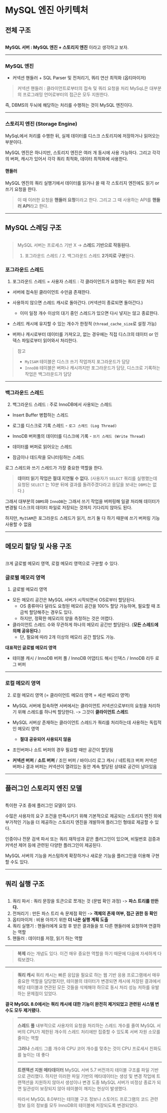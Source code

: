 <h1 id="mysql-엔진-아키텍처">MySQL 엔진 아키텍처</h1>
<h2 id="전체-구조">전체 구조</h2>
<p><img alt="" src="https://velog.velcdn.com/images/jojehuni_9759/post/5459afea-e65b-49ec-9300-2172a1982c5f/image.png" /></p>
<p><strong>MySQL 서버 : MySQL 엔진 + 스토리지 엔진</strong> 이라고 생각하고 보자.</p>
<hr />
<h3 id="mysql-엔진">MySQL 엔진</h3>
<ul>
<li>커넥션 핸들러 + SQL Parser 및 전처리기, 쿼리 연산 최적화 (옵티마이저)</li>
</ul>
<blockquote>
<p>커넥션 핸들러 : 클라이언트로부터의 접속 및 쿼리 요청을 처리
MySqL은 대부분의 프로그래밍 언어로부터의 접근은 모두 지원한다.</p>
</blockquote>
<p>즉, DBMS의 두뇌에 해당하는 처리를 수행하는 것이 MySQL 엔진이다.</p>
<hr />
<h3 id="스토리지-엔진-storage-engine">스토리지 엔진 (Storage Engine)</h3>
<p>MySqL에서 처리를 수행한 뒤, 실제 데이터를 디스크 스토리지에 저장하거나 읽어오는 부분이다.</p>
<p>MySQL 엔진은 하나지만, 스토리지 엔진은 여러 개 동시에 사용 가능하다.
그리고 각각의 버퍼, 캐시가 있어서 각각 쿼리 최적화, 데이터 최적화에 사용한다.</p>
<h4 id="핸들러">핸들러</h4>
<p>MySQL 엔진의 쿼리 실행기에서 데이터를 읽거나 쓸 때 각 스토리지 엔진에도 읽기 or 쓰기 요청을 한다.</p>
<blockquote>
<p>이 때 이러한 요청을 <strong>핸들러 요청</strong>이라고 한다.
그리고 그 때 사용하는 API를 <strong>핸들러 API</strong>라고 한다.</p>
</blockquote>
<hr />
<h2 id="mysql-스레딩-구조">MySQL 스레딩 구조</h2>
<p><img alt="" src="https://velog.velcdn.com/images/jojehuni_9759/post/95a06208-647c-467a-9748-a8966863a633/image.png" /></p>
<blockquote>
<p>MySQL 서버는 프로세스 기반 X -&gt; <strong>스레드 기반으로 작동된다.</strong></p>
<ol>
<li>포그라운드 스레드 / 2. 백그라운드 스레드 <strong>2가지로 구분</strong>된다.</li>
</ol>
</blockquote>
<h3 id="포그라운드-스레드">포그라운드 스레드</h3>
<ol>
<li>포그라운드 스레드 = 사용자 스레드 : 각 클라이언트가 요청하는 쿼리 문장 처리</li>
</ol>
<ul>
<li><p>서버에 접속된 클라이언트 수만큼 존재한다.</p>
</li>
<li><p>사용하지 않으면 스레드 캐시로 돌아간다. (커넥션이 종료되면 돌아간다.)</p>
<ul>
<li>이미 일정 개수 이상의 대기 중인 스레드가 있으면 다시 넣지는 않고 종료한다.</li>
</ul>
</li>
<li><p>스레드 캐시에 유지할 수 있는 개수가 한정적 (<code>thread_cache_size</code>로 설정 가능)</p>
</li>
<li><p>버퍼나 캐시로부터 데이터를 가져오고, 없는 경우에는 직접 디스크의 데이터 or 인덱스 파일로부터 읽어와서 처리한다.</p>
</li>
</ul>
<blockquote>
<p>참고</p>
<ul>
<li><code>MyISAM</code> 테이블은 디스크 쓰기 작업까지 포그라운드가 담당</li>
<li><code>InnoDB</code> 테이블은 버퍼나 캐시까지만 포그라운드가 담당, 디스크로 기록하는 작업은 백그라운드가 담당</li>
</ul>
</blockquote>
<hr />
<h3 id="백그라운드-스레드">백그라운드 스레드</h3>
<ol start="2">
<li>백그라운드 스레드 : 주로 InnoDB에서 사용되는 스레드</li>
</ol>
<ul>
<li><p>Insert Buffer 병합하는 스레드</p>
</li>
<li><p>로그를 디스크로 기록 스레드 - <code>로그 스레드 (Log Thread)</code></p>
</li>
<li><p>InnoDB 버퍼풀의 데이터를 디스크에 기록 - <code>쓰기 스레드 (Write Thread)</code></p>
</li>
<li><p>데이터를 버퍼로 읽어오는 스레드</p>
</li>
<li><p>잠금이나 데드락을 모니터링하는 스레드</p>
</li>
</ul>
<p>로그 스레드와 쓰기 스레드가 가장 중요한 역할을 한다.</p>
<blockquote>
<p><strong>데이터 읽기 작업은 절대 지연될 수 없다.</strong>
(사용자가 <code>SELECT</code> 쿼리를 실행했는데 요청된 <code>SELECT</code> 는 10분 뒤에 결과를 돌려주겠다라고 응답을 보내는 <code>DBMS</code>는 없다.)</p>
</blockquote>
<p>그래서 대부분의 <code>DBMS</code>와 <code>InnoDB</code>는 그래서 쓰기 작업을 버퍼링해 일괄 처리해 데이터가 변경될 디스크의 데이터 파일로 저장되는 것까지 기다리지 않아도 된다.</p>
<p>하지만, <code>MyISAM</code>은 포그라운드 스레드가 읽기, 쓰기 둘 다 하기 때문에 쓰기 버퍼링 기능 사용할 수 없음</p>
<hr />
<h2 id="메모리-할당-및-사용-구조">메모리 할당 및 사용 구조</h2>
<p><img alt="" src="https://velog.velcdn.com/images/jojehuni_9759/post/9ab3a005-4bd5-4eb2-b68b-539daf120dc8/image.png" /></p>
<p>크게 글로벌 메모리 영역, 로컬 메모리 영역으로 구분할 수 있다.</p>
<h3 id="글로벌-메모리-영역">글로벌 메모리 영역</h3>
<ol>
<li>글로벌 메모리 영역</li>
</ol>
<ul>
<li>모든 메모리 공간은 MySQL 서버가 시작되면서 OS로부터 할당된다.<ul>
<li>OS 종류마다 달라도 요청된 메모리 공간을 100% 할당 가능하며, 필요할 때 조금씩 할당해주는 경우도 있다.</li>
<li>하지만, 정확한 메모리의 양을 측정하는 것은 어렵다.</li>
</ul>
</li>
<li>클라이언트 스레드 수와 무관하게 하나의 메모리 공간만 할당된다. (<strong>모든 스레드에 의해 공유된다.</strong>)<ul>
<li>단, 필요에 따라 2개 이상의 메모리 공간 할당도 가능.</li>
</ul>
</li>
</ul>
<p><strong>대표적인 글로벌 메모리 영역</strong></p>
<ul>
<li>테이블 캐시 / InnoDB 버퍼 풀 / InnoDB 어댑티드 해시 인덱스 / InnoDB 리두 로그 버퍼</li>
</ul>
<hr />
<h3 id="로컬-메모리-영역">로컬 메모리 영역</h3>
<ol start="2">
<li>로컬 메모리 영역 (= 클라이언트 메모리 영역 = 세션 메모리 영역)</li>
</ol>
<ul>
<li><p>MySQL 서버에 접속하면 서버에서는 클라이언트 커넥션으로부터의 요청을 처리하기 위해 스레드를 하나씩 할당한다. -&gt; 그것이 <strong>클라이언트 스레드</strong></p>
</li>
<li><p>MySQL  서버상 존재하는 클라이언트 스레드가 쿼리를 처리하는데 사용하는 독립적인 메모리 영역</p>
<ul>
<li><strong>절대 공유되어 사용되지 않음</strong></li>
</ul>
</li>
<li><p>조인버퍼나 소트 버퍼의 경우 필요할 때만 공간이 할당됨</p>
</li>
<li><p><strong>커넥션 버퍼</strong> / <strong>소트 버퍼</strong> / 조인 버퍼 / 바이너리 로그 캐시 / 네트워크 버퍼
커넥션 버퍼나 결과 버퍼는 커넥션이 열려있는 동안 계속 할당된 상태로 공간이 남아있음</p>
</li>
</ul>
<hr />
<h2 id="플러그인-스토리지-엔진-모델">플러그인 스토리지 엔진 모델</h2>
<p><img alt="" src="https://velog.velcdn.com/images/jojehuni_9759/post/3cd797ad-4793-4d52-bfdd-aee7cd8cb0eb/image.png" /></p>
<p>특이한 구조 중에 플러그인 모델이 있다.</p>
<p>수많은 사용자의 요구 조건을 만족시키기 위해 기본적으로 제공되는 스토리지 엔진 외에 부가적인 기능을 더 제공하는 스토리지 엔진을 개발하여 플러그인 형태로 제공할 수 있다.</p>
<p>인증이나 전문 검색 파서 또는 쿼리 재작성과 같은 플러그인이 있으며, 비밀번호 검증과 커넥션 제어 등에 관련된 다양한 플러그인이 제공된다.</p>
<p>MySQL 서버의 기능을 커스텀하게 확장하거나 새로운 기능을 플러그인을 이용해 구현할 수도 있다.</p>
<hr />
<h2 id="쿼리-실행-구조">쿼리 실행 구조</h2>
<p><img alt="" src="https://velog.velcdn.com/images/jojehuni_9759/post/f92b3fe2-1c7b-4060-835f-48043de419e9/image.png" /></p>
<ol>
<li>쿼리 파서 : 쿼리 문장을 토큰으로 쪼개는 것 (문법 확인 과정) -&gt; <strong>파스 트리를 만든다.</strong></li>
<li>전처리기 : 만든 파스 트리 속 문제점 확인 -&gt; <strong>객체의 존재 여부, 접근 권한 등 확인</strong></li>
<li>옵티마이저 : 비용 아끼기 위한 <strong>더 나은 실행 계획 도출</strong></li>
<li>쿼리 실행기 : 핸들러에게 요청 후 받은 결과들을 또 다른 핸들러에 요청하며 연결하는 역할</li>
<li>핸들러 : 데이터를 저장, 읽기 하는 역할</li>
</ol>
<hr />
<blockquote>
<p><strong>복제</strong> 라는 개념도 있다. 이건 매우 중요한 역할을 하기 때문에 다음에 자세하게 다뤄보겠다.</p>
</blockquote>
<hr />
<blockquote>
<p><strong>쿼리 캐시</strong>
쿼리 캐시는 빠른 응답을 필요로 하는 웹 기반 응용 프로그램에서 매우 중요한 역할을 담당했지만, 테이블의 데이터가 변경되면 캐시에 저장된 결과에서 해당 테이블과 연관된 모든 것들을 삭제해야 하므로 동시 처리 성능 저하를 유발하는 문제점이 있었다.</p>
</blockquote>
<p><strong>결국 MySQL 8.0에서는 쿼리 캐시에 대한 기능이 완전히 제거되었고 관련된 시스템 변수도 모두 제거됐다.</strong></p>
<blockquote>
<hr />
<p><strong>스레드 풀</strong>
내부적으로 사용자의 요청을 처리하는 스레드 개수를 줄여 MySQL 서버의 CPU가 제한된 개수의 스레드 처리에만 집중할 수 있도록 서버 자원 소모를 줄이는 역할 </p>
<p><strong>그러나</strong> 스레드 그룹 개수와 CPU 코어 개수를 맞추는 것이 CPU 프로세서 친화도를 높이는 데 좋다</p>
<hr />
<p><strong>트랜잭션 지원 메타데이터</strong>
MySQL 서버 5.7 버전까지 테이블 구조를 파일 기반으로 관리했다.
하지만 이러한 파일 기반의 메타데이터는 생성 및 변경 작업에 트랜잭션을 지원하지 않아서 생성이나 변경 도중 MySQL 서버가 비정상 종료가 되면 일관성이 보장되지 않아 테이블이 깨지는 현상이 발생했다.</p>
<p>따라서 MySQL 8.0부터는 테이블 구조 정보나 스토어드 프로그램의 코드 관련 정보 등의 정보를 모두 InnoDB의 테이블에 저장되도록 변경되었다.</p>
</blockquote>
